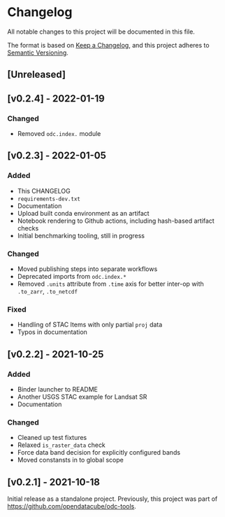 # Changelog

All notable changes to this project will be documented in this file.

The format is based on [Keep a Changelog](https://keepachangelog.com/en/1.0.0/), and this project adheres to [Semantic Versioning](https://semver.org/spec/v2.0.0.html).

## [Unreleased]

## [v0.2.4] - 2022-01-19

### Changed

- Removed `odc.index.` module

## [v0.2.3] - 2022-01-05

### Added

- This CHANGELOG
- `requirements-dev.txt`
- Documentation
- Upload built conda environment as an artifact
- Notebook rendering to Github actions, including hash-based artifact checks
- Initial benchmarking tooling, still in progress

### Changed

- Moved publishing steps into separate workflows
- Deprecated imports from `odc.index.*`
- Removed `.units` attribute from `.time` axis for better inter-op with `.to_zarr`, `.to_netcdf`

### Fixed

- Handling of STAC Items with only partial `proj` data
- Typos in documentation

## [v0.2.2] - 2021-10-25

### Added

- Binder launcher to README
- Another USGS STAC example for Landsat SR
- Documentation

### Changed

- Cleaned up test fixtures
- Relaxed `is_raster_data` check
- Force data band decision for explicitly configured bands
- Moved constansts in to global scope

## [v0.2.1] - 2021-10-18

Initial release as a standalone project.
Previously, this project was part of https://github.com/opendatacube/odc-tools.
